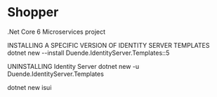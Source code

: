 # Shopper
.Net Core 6 Microservices project

INSTALLING A SPECIFIC VERSION OF IDENTITY SERVER TEMPLATES
dotnet new --install Duende.IdentityServer.Templates::5

UNINSTALLING Identity Server
dotnet new -u Duende.IdentityServer.Templates

dotnet new isui
